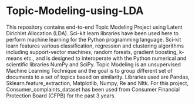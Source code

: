 # Topic-Modeling-using-LDA
This repository contains end-to-end Topic Modeling Project using Latent Dirichlet Allocation (LDA). Sci-kit learn libraries have been used here to perform machine learning for the Python programming language. Sci-kit learn features various classification, regression and clustering algorithms including support-vector machines, random forests, gradient boosting, k-means etc., and is designed to interoperate with the Python numerical and scientific libraries NumPy and SciPy. Topic Modeling is an unsupervised Machine Learning Technique and the goal is to group different set of documents to a set of topics based on similarity. Libraries used are Pandas, Sklearn.feature_extraction, Matplotlib, Numpy, Re and Nltk.  For this project, Consumer_complaints_dataset has been used from Consumer Financial Protection Board (CFPB) for the past 3 years.
